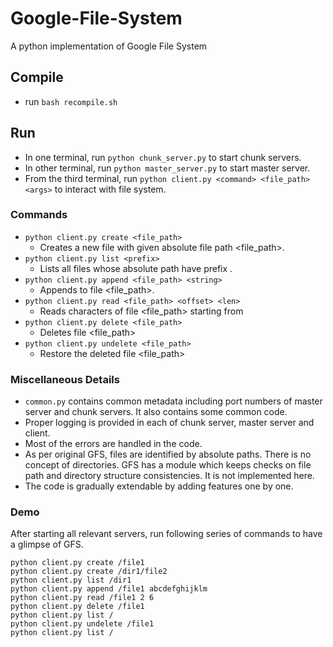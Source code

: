 # Google-File-System
A python implementation of Google File System

## Compile
- run `bash recompile.sh`

## Run
- In one terminal, run `python chunk_server.py` to start chunk servers.
- In other terminal, run `python master_server.py` to start master server.
- From the third terminal, run `python client.py <command> <file_path> <args>` to interact with file system.

### Commands
- `python client.py create <file_path>`
  - Creates a new file with given absolute file path <file_path>.
- `python client.py list <prefix>`
  - Lists all files whose absolute path have prefix <prefix>.
- `python client.py append <file_path> <string>`
  - Appends <string> to file <file_path>.
- `python client.py read <file_path> <offset> <len>`
  - Reads <len> characters of file <file_path> starting from <offset>
- `python client.py delete <file_path>`
  - Deletes file <file_path>
- `python client.py undelete <file_path>`
  - Restore the deleted file <file_path>

### Miscellaneous Details
- `common.py` contains common metadata including port numbers of master server and chunk servers. It also contains some common code.
- Proper logging is provided in each of chunk server, master server and client.
- Most of the errors are handled in the code.
- As per original GFS, files are identified by absolute paths. There is no concept of directories. GFS has a module which keeps checks on file path and directory structure consistencies. It is not implemented here.
- The code is gradually extendable by adding features one by one.

### Demo
After starting all relevant servers, run following series of commands to have a glimpse of GFS.
```
python client.py create /file1
python client.py create /dir1/file2
python client.py list /dir1
python client.py append /file1 abcdefghijklm
python client.py read /file1 2 6
python client.py delete /file1
python client.py list /
python client.py undelete /file1
python client.py list /
```
